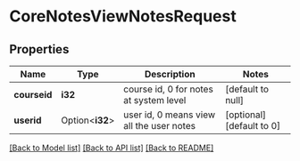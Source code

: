 # CoreNotesViewNotesRequest

## Properties

Name | Type | Description | Notes
------------ | ------------- | ------------- | -------------
**courseid** | **i32** | course id, 0 for notes at system level | [default to null]
**userid** | Option<**i32**> | user id, 0 means view all the user notes | [optional][default to 0]

[[Back to Model list]](../README.md#documentation-for-models) [[Back to API list]](../README.md#documentation-for-api-endpoints) [[Back to README]](../README.md)


